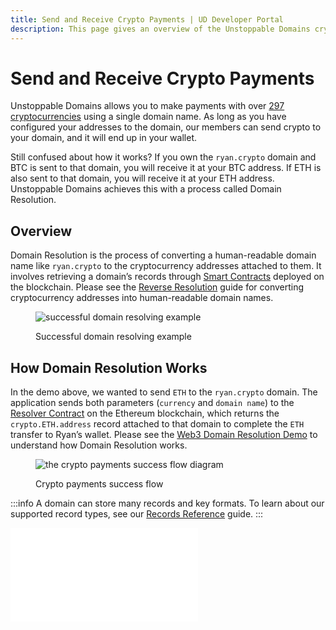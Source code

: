 ```yaml
---
title: Send and Receive Crypto Payments | UD Developer Portal
description: This page gives an overview of the Unstoppable Domains crypto payments feature.
---
```


# Send and Receive Crypto Payments

Unstoppable Domains allows you to make payments with over [297 cryptocurrencies](https://unstoppabledomains.freshdesk.com/support/solutions/articles/48001185621-supported-cryptocurrencies) using a single domain name. As long as you have configured your addresses to the domain, our members can send crypto to your domain, and it will end up in your wallet.

Still confused about how it works? If you own the `ryan.crypto` domain and BTC is sent to that domain, you will receive it at your BTC address. If ETH is also sent to that domain, you will receive it at your ETH address. Unstoppable Domains achieves this with a process called Domain Resolution.

## Overview

Domain Resolution is the process of converting a human-readable domain name like `ryan.crypto` to the cryptocurrency addresses attached to them. It involves retrieving a domain’s records through [Smart Contracts](/developer-toolkit/reference/smart-contracts/uns-smart-contracts.md) deployed on the blockchain. Please see the [Reverse Resolution](/reverse-resolution/index.md) guide for converting cryptocurrency addresses into human-readable domain names.

<figure>

![successful domain resolving example](/images/successful-domain-resolving.png '#width=50%')

<figcaption>Successful domain resolving example</figcaption>
</figure>

## How Domain Resolution Works

In the demo above, we wanted to send `ETH` to the `ryan.crypto` domain. The application sends both parameters (`currency` and `domain name`) to the [Resolver Contract](/developer-toolkit/reference/smart-contracts/uns-smart-contracts.md#resolver) on the Ethereum blockchain, which returns the `crypto.ETH.address` record attached to that domain to complete the `ETH` transfer to Ryan’s wallet. Please see the [Web3 Domain Resolution Demo](https://resolutionwithunstoppable.com) to understand how Domain Resolution works.

<figure>

![the crypto payments success flow diagram](/images/crypto-payments-success-flow.svg)

<figcaption>Crypto payments success flow</figcaption>
</figure>

:::info
A domain can store many records and key formats. To learn about our supported record types, see our [Records Reference](/developer-toolkit/reference/records-reference.md) guide.
:::

<embed src="/snippets/_developer-survey-embed.md" />
